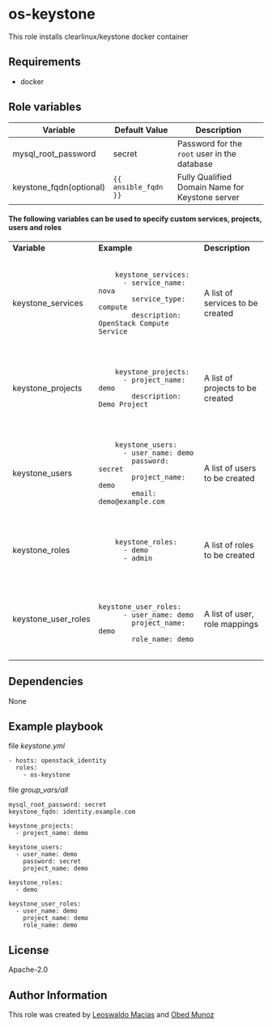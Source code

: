 # os-keystone
This role installs clearlinux/keystone docker container

## Requirements
* docker

## Role variables

Variable | Default Value | Description
-------- | ------------- | -----------
mysql_root_password | secret | Password for the `root` user in the database
keystone_fqdn(optional) | `{{ ansible_fqdn }}` | Fully Qualified Domain Name for Keystone server

#### The following variables can be used to specify custom services, projects, users and roles

<table>
<tr>
<td><b>Variable</b></td>
<td><b>Example</b></td>
<td><b>Description</b></td>
</tr>

<tr>
  <td>keystone_services</td>
  <td><pre><code>
    keystone_services:
      - service_name: nova
        service_type: compute
        description: OpenStack Compute Service
  </code></pre></td>
  <td>A list of services to be created</td>
</tr>

<tr>
  <td>keystone_projects</td>
  <td><pre><code>
    keystone_projects:
      - project_name: demo
        description: Demo Project
  </code></pre></td>
  <td>A list of projects to be created</td>
</tr>

<tr>
  <td>keystone_users</td>
  <td><pre><code>
    keystone_users:
      - user_name: demo
        password: secret
        project_name: demo
        email: demo@example.com
  </code></pre></td>
  <td>A list of users to be created</td>
</tr>

<tr>
  <td>keystone_roles</td>
  <td><pre><code>
    keystone_roles:
      - demo
      - admin
  </code></pre></td>
  <td>A list of roles to be created</td>
</tr>

<tr>
  <td>keystone_user_roles</td>
  <td><pre><code>
    keystone_user_roles:
      - user_name: demo
        project_name: demo
        role_name: demo
  </code></pre></td>
  <td>A list of user, role mappings</td>
</tr>

</table>

## Dependencies
None

## Example playbook
file *keystone.yml*
```
- hosts: openstack_identity
  roles:
    - os-keystone
```

file *group_vars/all*
```
mysql_root_password: secret
keystone_fqdn: identity.example.com

keystone_projects:
  - project_name: demo

keystone_users:
  - user_name: demo
    password: secret
    project_name: demo

keystone_roles:
  - demo

keystone_user_roles:
  - user_name: demo
    project_name: demo
    role_name: demo
```

## License
Apache-2.0

## Author Information
This role was created by [Leoswaldo Macias](leoswaldo.macias@intel.com) and [Obed Munoz](obed.n.munoz@intel.com)
